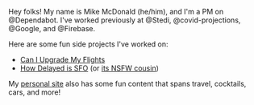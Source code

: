 Hey folks! My name is Mike McDonald (he/him), and I'm a PM on @Dependabot. I've worked previously at @Stedi, @covid-projections, @Google, and @Firebase. 

Here are some fun side projects I've worked on:
 - [Can I Upgrade My Flights](https://caniupgrade.flights)
 - [How Delayed is SFO](https://howdelayed.is/sfo) (or [its NSFW cousin](https://howfucked.is/sfo))

My [personal site](https://mikemcdonald.co) also has some fun content that spans travel, cocktails, cars, and more!